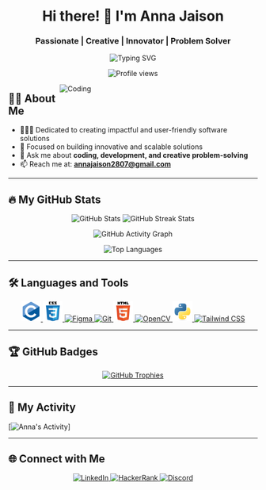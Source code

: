 <h1 align="center">Hi there! 👋 I'm Anna Jaison</h1>
<h3 align="center">Passionate | Creative | Innovator | Problem Solver</h3>

<p align="center">
  <img src="https://readme-typing-svg.herokuapp.com?duration=10000&center=true&vCenter=true&width=1000&height=50&lines=Welcome+to+my+GitHub+page!+I'm+Anna+Jaison." alt="Typing SVG">
</p>

<p align="center">
  <img src="https://komarev.com/ghpvc/?username=anna-jaison&label=Profile%20views&color=0e75b6&style=flat" alt="Profile views" />
</p>

<img align="right" alt="Coding" width="400" src="https://user-images.githubusercontent.com/74038190/221352975-94759904-aa4c-4032-a8ab-b546efb9c478.gif">

## 👩🏻 About Me

- 👩🏻‍💻 Dedicated to creating impactful and user-friendly software solutions
- 🎯 Focused on building innovative and scalable solutions
- 💬 Ask me about **coding, development, and creative problem-solving**
- 📫 Reach me at: **[annajaison2807@gmail.com](mailto:annajaison2807@gmail.com)**

---

## 🔥 My GitHub Stats

<p align="center">
  <img width="400" src="https://github-readme-stats.vercel.app/api?username=anna-jaison&count_private=true&show_icons=true&theme=react" alt="GitHub Stats" />
  <img width="400" src="https://streak-stats.demolab.com/?user=anna-jaison&theme=react" alt="GitHub Streak Stats" />
</p>

<p align="center">
  <img width="830" src="https://github-readme-activity-graph.vercel.app/graph?username=anna-jaison&bg_color=21232a&color=a8eeff&line=61dafb&point=f0fcff&area=true&hide_border=false" alt="GitHub Activity Graph" />
</p>

<p align="center">
  <img src="https://github-readme-stats.vercel.app/api/top-langs/?username=anna-jaison&layout=compact&theme=dark&hide_border=true" alt="Top Languages" />
</p>

---

## 🛠️ Languages and Tools

<p align="center">
  <a href="https://www.cprogramming.com/" target="_blank" rel="noreferrer">
    <img src="https://raw.githubusercontent.com/devicons/devicon/master/icons/c/c-original.svg" alt="C" width="40" height="40" />
  </a>
  <a href="https://www.w3schools.com/css/" target="_blank" rel="noreferrer">
    <img src="https://raw.githubusercontent.com/devicons/devicon/master/icons/css3/css3-original-wordmark.svg" alt="CSS3" width="40" height="40" />
  </a>
  <a href="https://www.figma.com/" target="_blank" rel="noreferrer">
    <img src="https://www.vectorlogo.zone/logos/figma/figma-icon.svg" alt="Figma" width="40" height="40" />
  </a>
  <a href="https://git-scm.com/" target="_blank" rel="noreferrer">
    <img src="https://www.vectorlogo.zone/logos/git-scm/git-scm-icon.svg" alt="Git" width="40" height="40" />
  </a>
  <a href="https://www.w3.org/html/" target="_blank" rel="noreferrer">
    <img src="https://raw.githubusercontent.com/devicons/devicon/master/icons/html5/html5-original-wordmark.svg" alt="HTML5" width="40" height="40" />
  </a>
  <a href="https://opencv.org/" target="_blank" rel="noreferrer">
    <img src="https://www.vectorlogo.zone/logos/opencv/opencv-icon.svg" alt="OpenCV" width="40" height="40" />
  </a>
  <a href="https://www.python.org" target="_blank" rel="noreferrer">
    <img src="https://raw.githubusercontent.com/devicons/devicon/master/icons/python/python-original.svg" alt="Python" width="40" height="40" />
  </a>
  <a href="https://tailwindcss.com/" target="_blank" rel="noreferrer">
    <img src="https://www.vectorlogo.zone/logos/tailwindcss/tailwindcss-icon.svg" alt="Tailwind CSS" width="40" height="40" />
  </a>
</p>

---

## 🏆 GitHub Badges

<p align="center">
  <a href="https://github.com/ryo-ma/github-profile-trophy">
    <img src="https://github-profile-trophy.vercel.app/?username=anna-jaison&theme=onedark&margin-w=15" alt="GitHub Trophies" />
  </a>
</p>

---


## 📆 My Activity

[![Anna's Activity](https://activity-graph.herokuapp.com/graph?username=anna-jaison&theme=github)]



---
## 🌐 Connect with Me

<p align="center">
  <a href="https://linkedin.com/in/anna-jaison" target="_blank" rel="noreferrer">
    <img src="https://raw.githubusercontent.com/rahuldkjain/github-profile-readme-generator/master/src/images/icons/Social/linked-in-alt.svg" alt="LinkedIn" height="30" width="40" />
  </a>
  <a href="https://www.hackerrank.com/annajaison2807" target="_blank" rel="noreferrer">
    <img src="https://raw.githubusercontent.com/rahuldkjain/github-profile-readme-generator/master/src/images/icons/Social/hackerrank.svg" alt="HackerRank" height="30" width="40" />
  </a>
  <a href="https://discord.gg/anna_jaison" target="_blank" rel="noreferrer">
    <img src="https://raw.githubusercontent.com/rahuldkjain/github-profile-readme-generator/master/src/images/icons/Social/discord.svg" alt="Discord" height="30" width="40" />
  </a>
</p>


